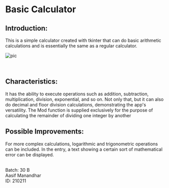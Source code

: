 # Basic Calculator
## Introduction:
<p>
This is a simple calculator created with tkinter that can do basic arithmetic calculations and is essentially the same as a regular calculator.
</p>

![pic](https://imgur.com/2kLFBFm.png)

<br>

## Characteristics:
<p>
It has the ability to execute operations such as addition, subtraction, multiplication, division, exponential, and so on. Not only that, but it can also do decimal and floor division calculations, demonstrating the app's versatility. The Mod function is supplied exclusively for the purpose of calculating the remainder of dividing one integer by another
</p>

## Possible Improvements:
<p>
For more complex calculations, logarithmic and trigonometric operations can be included. In the entry, a text showing a certain sort of mathematical error can be displayed.
</p>

<br>
Batch: 30 B<br>
Aasif Manandhar<br>
ID: 210211
